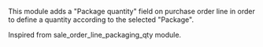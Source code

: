 This module adds a "Package quantity" field on purchase order line in
order to define a quantity according to the selected "Package".

Inspired from sale_order_line_packaging_qty module.
